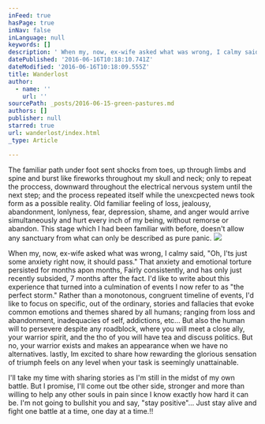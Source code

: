 ```yaml
---
inFeed: true
hasPage: true
inNav: false
inLanguage: null
keywords: []
description: ' When my, now, ex-wife asked what was wrong, I calmy said, "Oh, I''ts just some anxiety right now, it should pass." That anxiety and emotional torture persisted for months apon months, Fairly consistently, and has only just recently subsided, 7 months after the fact. I''d like to write about this experience that turned into a culmination of events I now refer to as "the perfect storm." Rather than a monotonous, congruent timeline of events, I''d like to focus on specific, out of the ordinary, stories and fallacies that evoke common emotions and themes shared by all humans; ranging from loss and abandonment, inadequacies of self, addictions, etc... But also the human will to persevere despite any roadblock, where you will meet a close ally, your warrior spirit, and the tho of you will have tea and discuss politics. But no, your warrior exists and makes an appearance when we have no alternatives. lastly, Im excited to share how rewarding the glorious sensation of triumph feels on any level when your task is seemingly unattainable. '
datePublished: '2016-06-16T10:18:10.741Z'
dateModified: '2016-06-16T10:18:09.555Z'
title: Wanderlost
author:
  - name: ''
    url: ''
sourcePath: _posts/2016-06-15-green-pastures.md
authors: []
publisher: null
starred: true
url: wanderlost/index.html
_type: Article

---
```

The familiar path under foot sent shocks from toes, up through limbs and spine and burst like fireworks throughout my skull and neck; only to repeat the proccess, downward throughout the electrical nervous system until the next step; and the process repeated itself while the unexcpected news took form as a possible reality. Old familiar feeling of loss, jealousy, abandonment, lonlyness, fear, depression, shame, and anger would arrive simultaneously and hurt every inch of my being, without remorse or abandon. This stage which I had been familiar with before, doesn't allow any sanctuary from what can only be described as pure panic.
![](https://the-grid-user-content.s3-us-west-2.amazonaws.com/3bd81b87-dfa8-40b1-9b55-bb9659072b6c.jpg)

When my, now, ex-wife asked what was wrong, I calmy said, "Oh, I'ts just some anxiety right now, it should pass." That anxiety and emotional torture persisted for months apon months, Fairly consistently, and has only just recently subsided, 7 months after the fact. I'd like to write about this experience that turned into a culmination of events I now refer to as "the perfect storm." Rather than a monotonous, congruent timeline of events, I'd like to focus on specific, out of the ordinary, stories and fallacies that evoke common emotions and themes shared by all humans; ranging from loss and abandonment, inadequacies of self, addictions, etc... But also the human will to persevere despite any roadblock, where you will meet a close ally, your warrior spirit, and the tho of you will have tea and discuss politics. But no, your warrior exists and makes an appearance when we have no alternatives. lastly, Im excited to share how rewarding the glorious sensation of triumph feels on any level when your task is seemingly unattainable. 

I'll take my time with sharing stories as I'm still in the midst of my own battle. But I promise, I'll come out tbe other side, stronger and more than willing to help any other souls in pain since I know exactly how hard it can be. I'm not going to bullshit you and say, "stay positive"... Just stay alive and fight one battle at a time, one day at a time.!!